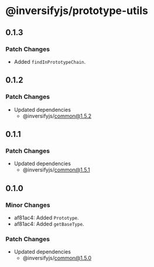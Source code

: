 # @inversifyjs/prototype-utils

## 0.1.3

### Patch Changes

- Added `findInPrototypeChain`.

## 0.1.2

### Patch Changes

- Updated dependencies
  - @inversifyjs/common@1.5.2

## 0.1.1

### Patch Changes

- Updated dependencies
  - @inversifyjs/common@1.5.1

## 0.1.0

### Minor Changes

- af81ac4: Added `Prototype`.
- af81ac4: Added `getBaseType`.

### Patch Changes

- Updated dependencies
  - @inversifyjs/common@1.5.0
